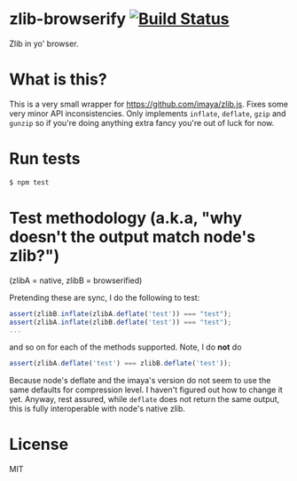 # zlib-browserify [![Build Status](https://travis-ci.org/brianloveswords/zlib-browserify.png?branch=master)](https://travis-ci.org/brianloveswords/zlib-browserify)

Zlib in yo' browser.

# What is this?

This is a very small wrapper for https://github.com/imaya/zlib.js. Fixes
some very minor API inconsistencies. Only implements `inflate`,
`deflate`, `gzip` and `gunzip` so if you're doing anything extra fancy
you're out of luck for now.

# Run tests

```bash
$ npm test
```

# Test methodology (a.k.a, "why doesn't the output match node's zlib?")

(zlibA = native, zlibB = browserified)

Pretending these are sync, I do the following to test:

```js
assert(zlibB.inflate(zlibA.deflate('test')) === "test");
assert(zlibA.inflate(zlibB.deflate('test')) === "test");
...
```

and so on for each of the methods supported. Note, I do **not** do 

```js
assert(zlibA.deflate('test') === zlibB.deflate('test'));
```

Because node's deflate and the imaya's version do not seem to use the
same defaults for compression level. I haven't figured out how to change
it yet. Anyway, rest assured, while `deflate` does not return the same
output, this is fully interoperable with node's native zlib.

# License

MIT
